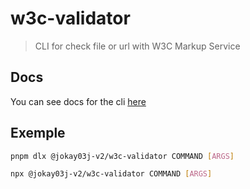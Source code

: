 # w3c-validator

> CLI for check file or url with W3C Markup Service

## Docs

You can see docs for the cli [here](https://jokay03j-v2.github.io/w3c-validator/docs/category/cli)

## Exemple

```bash
pnpm dlx @jokay03j-v2/w3c-validator COMMAND [ARGS]
```

```bash
npx @jokay03j-v2/w3c-validator COMMAND [ARGS]
```
